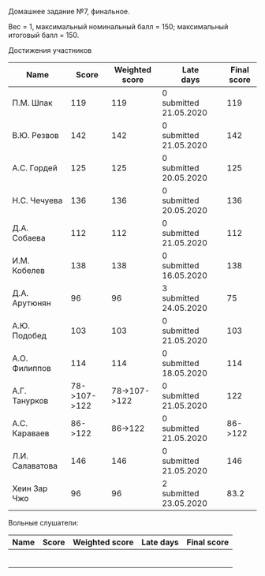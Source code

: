 Домашнее задание №7, финальное.

Вес = 1, максимальный номинальный балл = 150; максимальный итоговый балл = 150.



Достижения участников

| Name            | Score                    | Weighted<br>score        | Late<br>days                | Final<br>score           |
| --------------- | ------------------------ | ------------------------ | --------------------------- | ------------------------ |
| П.М. Шпак       | 119 | 119 | 0<br />submitted 21.05.2020 | 119 |
| В.Ю. Резвов     | 142 | 142 | 0<br />submitted 21.05.2020 | 142 |
| А.С. Гордей     | 125 | 125 | 0<br />submitted 20.05.2020 | 125 |
| Н.С. Чечуева    | 136 | 136 | 0<br />submitted 20.05.2020 | 136 |
| Д.А. Собаева    | 112 | 112 | 0<br />submitted 21.05.2020 | 112 |
| И.М. Кобелев    | 138   | 138               | 0<br />submitted 16.05.2020 | 138 |
| Д.А. Арутюнян   | 96 | 96 | 3<br />submitted 24.05.2020 | 75 |
| А.Ю. Подобед    | 103   | 103 | 0<br />submitted 21.05.2020 | 103 |
| А.О. Филиппов   | 114 | 114 | 0<br />submitted 18.05.2020 | 114 |
| А.Г. Танурков   | 78->107->122 | 78->107->122 | 0<br />submitted 21.05.2020 | 122 |
| А.С. Караваев   | 86->122 | 86->122 | 0<br />submitted 21.05.2020 | 86->122 |
| Л.И. Салаватова | 146 | 146 | 0<br />submitted 21.05.2020 | 146 |
| Хеин Зар Чжо    | 96 | 96 | 2<br />submitted 23.05.2020 | 83.2 |



Вольные слушатели:

| Name         | Score | Weighted score | Late days | Final score |
| ------------ | ----- | -------------- | --------- | ----------- |
|              |       |                |           |             |
|              |       |                |           |             |
|              |       |                |           |             |
|              |       |                |           |             |
|              |       |                |           |             |
|              |       |                |           |             |

